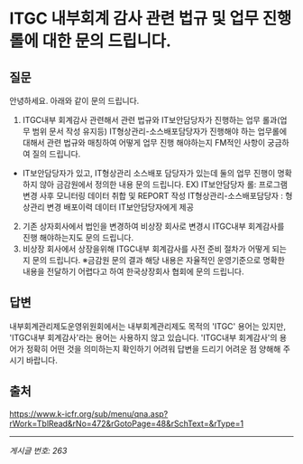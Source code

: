 # ITGC 내부회계 감사 관련 법규 및 업무 진행 롤에 대한 문의 드립니다.

## 질문
안녕하세요. 아래와 같이 문의 드립니다.
1. ITGC내부 회계감사 관련해서 관련 법규와 IT보안담당자가 진행하는 업무 롤과(업무 범위 문서 작성 유지등)
IT형상관리-소스배포담당자가 진행해야 하는 업무롤에 대해서 관련 법규와 매칭하여 어떻게 업무 진행 해야하는지
FM적인 사항이 궁금하여 질의 드립니다.
- IT보안담당자가 있고, IT형상관리 소스배포 담당자가 있는데 둘의 업무 진행이 명확 하지 않아 금감원에서 정의한 내용 문의 드립니다.
EX) IT보안담당자 롤: 프로그램 변경 사후 모니터링 데이터 취합 및 REPORT 작성
IT형상관리-소스배포담당자 : 형상관리 변경 배포이력 데이터 IT보안담당자에게 제공
2. 기존 상자회사에서 법인을 변경하여 비상장 회사로 변경시 ITGC내부 회계감사를 진행 해야하는지도 문의 드립니다.
3. 비상장 회사에서 상장을위해 ITGC내부 회계감사를 사전 준비 절차가 어떻게 되는지 문의 드립니다.
※금감원 문의 결과 해당 내용은 자율적인 운영기준으로 명확한 내용을 전달하기 어렵다고 하여 한국상장회사 협회에 문의 드립니다.

## 답변
내부회계관리제도운영위원회에서는 내부회계관리제도 목적의 'ITGC' 용어는 있지만, 'ITGC내부 회계감사'라는 용어는 사용하지 않고 있습니다.
'ITGC내부 회계감사'의 용어가 정확히 어떤 것을 의미하는지 확인하기 어려워 답변을 드리기 어려운 점 양해해 주시기 바랍니다.

## 출처
https://www.k-icfr.org/sub/menu/qna.asp?rWork=TblRead&rNo=472&rGotoPage=48&rSchText=&rType=1

---
*게시글 번호: 263*
